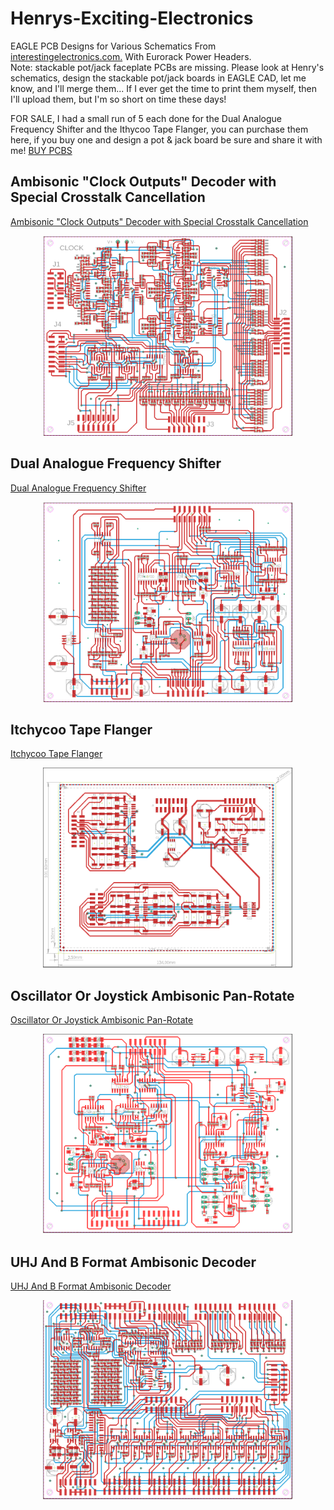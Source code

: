 # Henrys-Exciting-Electronics
EAGLE PCB Designs for Various Schematics From [interestingelectronics.com.](https://www.interestingelectronics.com)
With Eurorack Power Headers.  
Note: stackable pot/jack faceplate PCBs are missing.  Please look at Henry's schematics, design the stackable pot/jack boards in EAGLE CAD, let me know, and I'll merge them...  If I ever get the time to print them myself, then I'll upload them, but I'm so short on time these days!

FOR SALE, I had a small run of 5 each done for the Dual Analogue Frequency Shifter and the Ithycoo Tape Flanger, you can purchase them here, if you buy one and design a pot & jack board be sure and share it with me! [BUY PCBS](https://demonstration-bootleg.com/shop/ols/categories/pcb)


## Ambisonic "Clock Outputs" Decoder with Special Crosstalk Cancellation
[Ambisonic "Clock Outputs" Decoder with Special Crosstalk Cancellation](https://www.interestingelectronics.com/old/henrys_interesting_electronics/ambisonic_decoder/ambisonic_clock_decoder/ambisonic_clock_decoder.htm)
<p align="center">
<img src="/images/Ambisonic Clock Decoder.png" width="400" height="320">
</p>

## Dual Analogue Frequency Shifter
[Dual Analogue Frequency Shifter](https://www.interestingelectronics.com/old/henrys_interesting_electronics/frequency_shifter/frequency_shifter.htm)
<p align="center">
<img src="/images/Dual Analogue Frequency Shifter.png" width="400" height="320">
</p>

## Itchycoo Tape Flanger  
[Itchycoo Tape Flanger](https://www.interestingelectronics.com/old/henrys_interesting_electronics/flanger/flanger.htm)
<p align="center">
<img src="/images/Itchycoo Tape Flanger.png" width="400" height="320">
</p>

## Oscillator Or Joystick Ambisonic Pan-Rotate
[Oscillator Or Joystick Ambisonic Pan-Rotate](https://www.interestingelectronics.com/old/henrys_interesting_electronics/ambisonic_swinger/ambisonic_swinger.htm)
<p align="center">
<img src="/images/Ambisonic Pan-Rotate.png" width="400" height="320">
</p>

## UHJ And B Format Ambisonic Decoder
[UHJ And B Format Ambisonic Decoder](https://www.interestingelectronics.com/old/henrys_interesting_electronics/ambisonic_decoder/ambisonic_decoder.htm)
<p align="center">
<img src="/images/UHJ Ambisonic Decoder.png" width="400" height="320">
</p>





